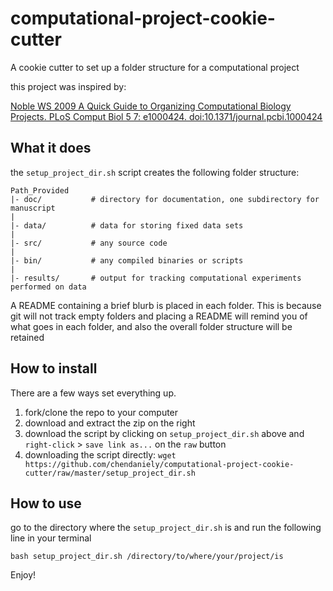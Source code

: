 # computational-project-cookie-cutter
A cookie cutter to set up a folder structure for a computational project

this project was inspired by:

[Noble WS 2009 A Quick Guide to Organizing Computational Biology Projects. PLoS Comput Biol 5 7: e1000424. doi:10.1371/journal.pcbi.1000424](http://dx.doi.org/10.1371/journal.pcbi.1000424)

## What it does
the `setup_project_dir.sh` script creates the following folder structure:

    Path_Provided
    |- doc/           # directory for documentation, one subdirectory for manuscript
    |
    |- data/          # data for storing fixed data sets
    |
    |- src/           # any source code
	|
    |- bin/           # any compiled binaries or scripts
	|
    |- results/       # output for tracking computational experiments performed on data

A README containing a brief blurb is placed in each folder.
This is because git will not track empty folders and placing a README will
remind you of what goes in each folder, and also the overall
folder structure will be retained

## How to install
There are a few ways set everything up.

1.  fork/clone the repo to your computer
2.  download and extract the zip on the right
3.  download the script by clicking on `setup_project_dir.sh` above and `right-click` > `save link as...` on the `raw` button
4.  downloading the script directly: `wget https://github.com/chendaniely/computational-project-cookie-cutter/raw/master/setup_project_dir.sh`

## How to use
go to the directory where the `setup_project_dir.sh`
is and run the following line in your terminal

`bash setup_project_dir.sh /directory/to/where/your/project/is`

Enjoy!
